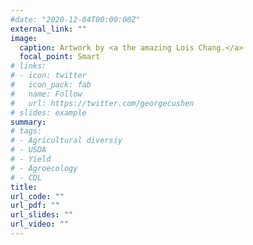 ```yaml
---
#date: "2020-12-04T00:00:00Z"
external_link: ""
image:
  caption: Artwork by <a the amazing Lois Chang.</a> 
  focal_point: Smart
# links:
# - icon: twitter
#   icon_pack: fab
#   name: Follow
#   url: https://twitter.com/georgecushen
# slides: example
summary: 
# tags:
# - Agricultural diversiy
# - USDA
# - Yield
# - Agroecology
# - CDL
title: 
url_code: ""
url_pdf: ""
url_slides: ""
url_video: ""
---
```


